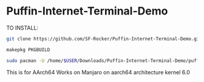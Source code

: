 # Puffin-Internet-Terminal-Demo

TO INSTALL:
``` bash
git clone https://github.com/SF-Rocker/Puffin-Internet-Terminal-Demo.git
```
``` bash
makepkg PKGBUILD
```
``` bash
sudo pacman -U /home/$USER/Downloads/Puffin-Internet-Terminal-Demo/puffin-internet-terminal-demo-bin-8.2.4.705-1-aarch64.pkg.tar.zst
```
This is for AArch64
Works on Manjaro on aarch64 architecture
kernel 6.0

